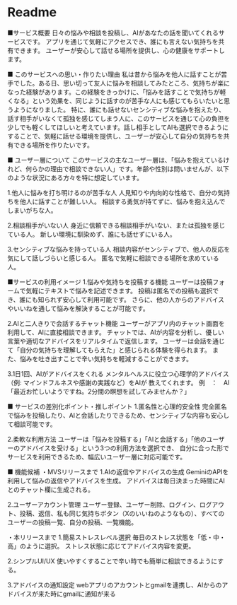 # Readme
■サービス概要
日々の悩みや相談を投稿し、AIがあなたの話を聞いてくれるサービスです。
アプリを通じて気軽にアクセスでき、誰にも言えない気持ちを共有できます。
ユーザーが安心して話せる場所を提供し、心の健康をサポートします。

■ このサービスへの思い・作りたい理由
私は昔から悩みを他人に話すことが苦手でした。ある日、思い切って友人に悩みを相談してみたところ、気持ちが楽になった経験があります。この経験をきっかけに、「悩みを話すことで気持ちが軽くなる」という効果を、同じように話すのが苦手な人にも感じてもらいたいと思うようになりました。
特に、誰にも話せないセンシティブな悩みを抱えたり、話す相手がいなくて孤独を感じてしまう人に、このサービスを通じて心の負担を少しでも軽くしてほしいと考えています。話し相手としてAIも選択できるようにすることで、気軽に話せる環境を提供し、ユーザーが安心して自分の気持ちを共有できる場所を作りたいです。

■ ユーザー層について
このサービスの主なユーザー層は、「悩みを抱えているけれど、何らかの理由で相談できない人」です。年齢や性別は問いませんが、以下のような状況にある方々を特に想定しています。

1.他人に悩みを打ち明けるのが苦手な人
人見知りや内向的な性格で、自分の気持ちを他人に話すことが難しい人。
相談する勇気が持てずに、悩みを抱え込んでしまいがちな人。

2.相談相手がいない人
身近に信頼できる相談相手がいない、または孤独を感じている人。
新しい環境に馴染めず、誰にも話せずにいる人。

3.センシティブな悩みを持っている人
相談内容がセンシティブで、他人の反応を気にして話しづらいと感じる人。
匿名で気軽に相談できる場所を求めている人。

■サービスの利用イメージ
1.悩みや気持ちを投稿する機能
ユーザーは投稿フォームで気軽にテキストで悩みを記述できます。
投稿は匿名での投稿も選択でき、誰にも知られず安心して利用可能です。
さらに、他の人からのアドバイスやいいねを通して悩みを解決することが可能です。

2.AIと二人きりで会話するチャット機能
ユーザーがアプリ内のチャット画面を利用して、AIに直接相談できます。
チャットでは、AIが内容を分析し、優しい言葉や適切なアドバイスをリアルタイムで返信します。
ユーザーは会話を通じて「自分の気持ちを理解してもらえた」と感じられる体験を得られます。
また、悩みを吐き出すことで辛い気持ちを軽減することができます。

3.1日1回、AIがアドバイスをくれる
メンタルヘルスに役立つ心理学的アドバイス（例: マインドフルネスや感謝の実践など）をAIが
教えてくれます。
例　：　AI「最近お忙しいようですね。2分間の瞑想を試してみませんか？」

■ サービスの差別化ポイント・推しポイント
1.匿名性と心理的安全性
完全匿名で悩みを投稿したり、AIと会話したりできるため、センシティブな内容も安心して相談可能です。

2.柔軟な利用方法
ユーザーは「悩みを投稿する」「AIと会話する」「他のユーザーのアドバイスを受ける」という3つの利用方法を選択でき、
自分に合った形でサービスを利用できるため、幅広いユーザー層に対応可能です。

■ 機能候補
・MVSリリースまで
1.AIの返信やアドバイスの生成
GeminiのAPIを利用して悩みの返信やアドバイスを生成。
アドバイスは毎日決まった時間にAIとのチャット欄に生成される。


2.ユーザーアカウント管理
ユーザー登録、ユーザー削除、ログイン、ログアウト、投稿、返信、私も同じ気持ちボタン（Xのいいねのようなもの）、すべてのユーザーの投稿一覧、自分の投稿、一覧機能。

・本リリースまで
1.簡易ストレスレベル選択
毎日のストレス状態を「低・中・高」のように選択。
ストレス状態に応じてアドバイス内容を変更。

2.シンプルUI/UX
使いやすくすることで辛い時でも簡単に相談できるようにする。

3.アドバイスの通知設定
webアプリのアカウントとgmailを連携し、AIからのアドバイスが来た時にgmailに通知が来る

